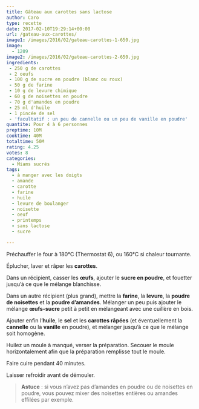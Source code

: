 ```yaml
---
title: Gâteau aux carottes sans lactose
author: Caro
type: recette
date: 2017-02-10T19:29:14+00:00
url: /gateau-aux-carottes/
image1: /images/2016/02/gateau-carottes-1-650.jpg
image:
  - 1209
image2: /images/2016/02/gateau-carottes-2-650.jpg
ingredients:
 - 250 g de carottes
 - 2 oeufs
 - 100 g de sucre en poudre (blanc ou roux)
 - 50 g de farine
 - 10 g de levure chimique
 - 60 g de noisettes en poudre
 - 70 g d'amandes en poudre
 - 25 ml d'huile
 - 1 pincée de sel
 - 'facultatif : un peu de cannelle ou un peu de vanille en poudre'
quantite: Pour 4 à 6 personnes
preptime: 10M
cooktime: 40M
totaltime: 50M
rating: 4.25
votes: 8
categories:
  - Miams sucrés
tags:
  - à manger avec les doigts
  - amande
  - carotte
  - farine
  - huile
  - levure de boulanger
  - noisette
  - oeuf
  - printemps
  - sans lactose
  - sucre

---
```

Préchauffer le four à 180°C (Thermostat 6), ou 160°C si chaleur tournante.

Éplucher, laver et râper les **carottes**.

Dans un récipient, casser les **œufs**, ajouter le **sucre en poudre**, et fouetter jusqu&rsquo;à ce que le mélange blanchisse.

Dans un autre récipient (plus grand), mettre la **farine**, la **levure**, la **poudre de noisettes** et la **poudre d&rsquo;amandes**. Mélanger un peu puis ajouter le mélange **œufs-sucre** petit à petit en mélangeant avec une cuillère en bois.

Ajouter enfin l&rsquo;**huile**, le **sel** et les **carottes râpées** (et éventuellement la **cannelle** ou la **vanille** en poudre), et mélanger jusqu&rsquo;à ce que le mélange soit homogène.

Huilez un moule à manqué, verser la préparation. Secouer le moule horizontalement afin que la préparation remplisse tout le moule.

Faire cuire pendant 40 minutes.

Laisser refroidir avant de démouler.

> **Astuce** : si vous n&rsquo;avez pas d&rsquo;amandes en poudre ou de noisettes en poudre, vous pouvez mixer des noisettes entières ou amandes effilées par exemple.

&nbsp;
